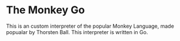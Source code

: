 # The Monkey Go

This is an custom interpreter of the popular Monkey Language, made popualar by Thorsten Ball. This interpreter is written in Go.
